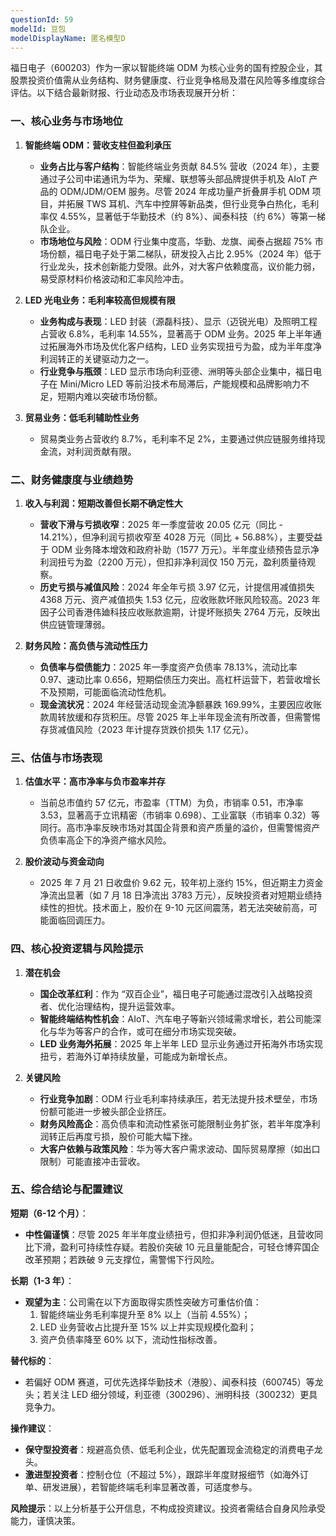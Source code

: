 ```yaml
---
questionId: 59
modelId: 豆包
modelDisplayName: 匿名模型D
---
```

福日电子（600203）作为一家以智能终端 ODM 为核心业务的国有控股企业，其股票投资价值需从业务结构、财务健康度、行业竞争格局及潜在风险等多维度综合评估。以下结合最新财报、行业动态及市场表现展开分析：

### **一、核心业务与市场地位**

1. **智能终端 ODM：营收支柱但盈利承压**
    
    - **业务占比与客户结构**：智能终端业务贡献 84.5% 营收（2024 年），主要通过子公司中诺通讯为华为、荣耀、联想等头部品牌提供手机及 AIoT 产品的 ODM/JDM/OEM 服务。尽管 2024 年成功量产折叠屏手机 ODM 项目，并拓展 TWS 耳机、汽车中控屏等新品类，但行业竞争白热化，毛利率仅 4.55%，显著低于华勤技术（约 8%）、闻泰科技（约 6%）等第一梯队企业。
    - **市场地位与风险**：ODM 行业集中度高，华勤、龙旗、闻泰占据超 75% 市场份额，福日电子处于第二梯队，研发投入占比 2.95%（2024 年）低于行业龙头，技术创新能力受限。此外，对大客户依赖度高，议价能力弱，易受原材料价格波动和汇率风险冲击。
2. **LED 光电业务：毛利率较高但规模有限**
    
    - **业务构成与表现**：LED 封装（源磊科技）、显示（迈锐光电）及照明工程占营收 6.8%，毛利率 14.55%，显著高于 ODM 业务。2025 年上半年通过拓展海外市场及优化客户结构，LED 业务实现扭亏为盈，成为半年度净利润转正的关键驱动力之一。
    - **行业竞争与瓶颈**：LED 显示市场向利亚德、洲明等头部企业集中，福日电子在 Mini/Micro LED 等前沿技术布局滞后，产能规模和品牌影响力不足，短期内难以突破市场份额。
3. **贸易业务：低毛利辅助性业务**
    
    - 贸易类业务占营收约 8.7%，毛利率不足 2%，主要通过供应链服务维持现金流，对利润贡献有限。

### **二、财务健康度与业绩趋势**

1. **收入与利润：短期改善但长期不确定性大**
    
    - **营收下滑与亏损收窄**：2025 年一季度营收 20.05 亿元（同比 - 14.21%），但净利润亏损收窄至 4028 万元（同比 + 56.88%），主要受益于 ODM 业务降本增效和政府补助（1577 万元）。半年度业绩预告显示净利润扭亏为盈（2200 万元），但扣非净利润仅 150 万元，盈利质量待观察。
    - **历史亏损与减值风险**：2024 年全年亏损 3.97 亿元，计提信用减值损失 4368 万元、资产减值损失 1.53 亿元，应收账款坏账风险较高。2023 年因子公司香港伟廸科技应收账款逾期，计提坏账损失 2764 万元，反映出供应链管理薄弱。
2. **财务风险：高负债与流动性压力**
    
    - **负债率与偿债能力**：2025 年一季度资产负债率 78.13%，流动比率 0.97、速动比率 0.656，短期偿债压力突出。高杠杆运营下，若营收增长不及预期，可能面临流动性危机。
    - **现金流状况**：2024 年经营活动现金流净额暴跌 169.99%，主要因应收账款周转放缓和存货积压。尽管 2025 年上半年现金流有所改善，但需警惕存货减值风险（2023 年计提存货跌价损失 1.17 亿元）。

### **三、估值与市场表现**

1. **估值水平：高市净率与负市盈率并存**
    
    - 当前总市值约 57 亿元，市盈率（TTM）为负，市销率 0.51，市净率 3.53，显著高于立讯精密（市销率 0.698）、工业富联（市销率 0.32）等同行。高市净率反映市场对其国企背景和资产质量的溢价，但需警惕资产负债率高企下的净资产缩水风险。
2. **股价波动与资金动向**
    
    - 2025 年 7 月 21 日收盘价 9.62 元，较年初上涨约 15%，但近期主力资金净流出显著（如 7 月 18 日净流出 3783 万元），反映投资者对短期业绩持续性的担忧。技术面上，股价在 9-10 元区间震荡，若无法突破前高，可能面临回调压力。

### **四、核心投资逻辑与风险提示**

1. **潜在机会**
    
    - **国企改革红利**：作为 “双百企业”，福日电子可能通过混改引入战略投资者、优化治理结构，提升运营效率。
    - **智能终端结构性机会**：AIoT、汽车电子等新兴领域需求增长，若公司能深化与华为等客户的合作，或可在细分市场实现突破。
    - **LED 业务海外拓展**：2025 年上半年 LED 显示业务通过开拓海外市场实现扭亏，若海外订单持续放量，可能成为新增长点。
2. **关键风险**
    
    - **行业竞争加剧**：ODM 行业毛利率持续承压，若无法提升技术壁垒，市场份额可能进一步被头部企业挤压。
    - **财务风险高企**：高负债率和流动性紧张可能限制业务扩张，若半年度净利润转正后再度亏损，股价可能大幅下挫。
    - **大客户依赖与政策风险**：华为等大客户需求波动、国际贸易摩擦（如出口限制）可能直接冲击营收。

### **五、综合结论与配置建议**

**短期（6-12 个月）**：

  

- **中性偏谨慎**：尽管 2025 年半年度业绩扭亏，但扣非净利润仍低迷，且营收同比下滑，盈利可持续性存疑。若股价突破 10 元且量能配合，可轻仓博弈国企改革预期；若跌破 9 元支撑位，需警惕下行风险。

  

**长期（1-3 年）**：

  

- **观望为主**：公司需在以下方面取得实质性突破方可重估价值：
    1. 智能终端业务毛利率提升至 8% 以上（当前 4.55%）；
    2. LED 业务营收占比提升至 15% 以上并实现规模化盈利；
    3. 资产负债率降至 60% 以下，流动性指标改善。

  

**替代标的**：

  

- 若偏好 ODM 赛道，可优先选择华勤技术（港股）、闻泰科技（600745）等龙头；若关注 LED 细分领域，利亚德（300296）、洲明科技（300232）更具竞争力。

  

**操作建议**：

  

- **保守型投资者**：规避高负债、低毛利企业，优先配置现金流稳定的消费电子龙头。
- **激进型投资者**：控制仓位（不超过 5%），跟踪半年度财报细节（如海外订单、研发进展），若智能终端毛利率显著改善，可适度参与。

  

**风险提示**：以上分析基于公开信息，不构成投资建议。投资者需结合自身风险承受能力，谨慎决策。